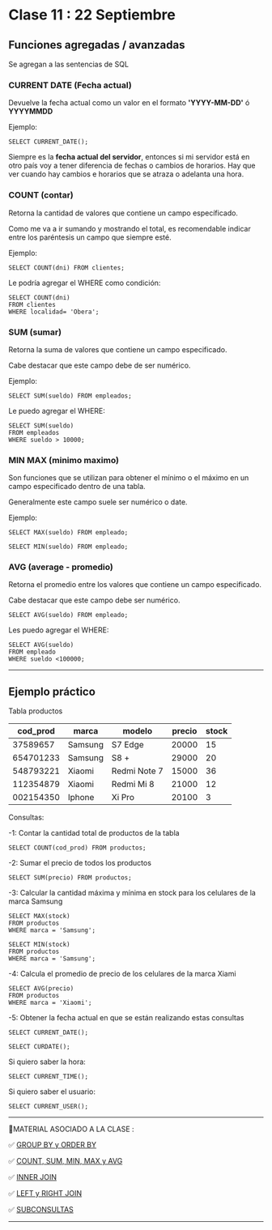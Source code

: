 # Clase 11 : 22 Septiembre

## Funciones agregadas / avanzadas

Se agregan a las sentencias de SQL


### CURRENT DATE (Fecha actual)

Devuelve la fecha actual como un valor en el formato **'YYYY-MM-DD'** ó **YYYYMMDD**

Ejemplo:

```
SELECT CURRENT_DATE();
```

Siempre es la **fecha actual del servidor**, entonces si mi servidor está en otro país voy a tener diferencia de fechas o cambios de horarios. Hay que ver cuando hay cambios e horarios que se atraza o adelanta una hora.


### COUNT (contar)

Retorna la cantidad de valores que contiene un campo específicado.

Como me va a ir sumando y mostrando el total, es recomendable indicar entre los paréntesis un campo que siempre esté.

Ejemplo:

```
SELECT COUNT(dni) FROM clientes;
```

Le podría agregar el WHERE como condición:

```
SELECT COUNT(dni) 
FROM clientes
WHERE localidad= 'Obera';
```


### SUM (sumar)

Retorna la suma de valores que contiene un campo especificado.

Cabe destacar que este campo debe de ser numérico.

Ejemplo:

```
SELECT SUM(sueldo) FROM empleados;
```

Le puedo agregar el WHERE:

```
SELECT SUM(sueldo) 
FROM empleados
WHERE sueldo > 10000;
```


### MIN MAX (minimo maximo)


Son funciones que se utilizan para obtener el mínimo o el máximo en un campo especificado dentro de una tabla.

Generalmente este campo suele ser numérico o date.

Ejemplo:

```
SELECT MAX(sueldo) FROM empleado;
```

```
SELECT MIN(sueldo) FROM empleado;
```

### AVG (average - promedio)

Retorna el promedio entre los valores que contiene un campo especificado.

Cabe destacar que este campo debe ser numérico.

```
SELECT AVG(sueldo) FROM empleado;
```

Les puedo agregar el WHERE:

```
SELECT AVG(sueldo) 
FROM empleado
WHERE sueldo <100000;
```

---

## Ejemplo práctico

Tabla productos

| cod_prod | marca | modelo | precio | stock|
| -------- | ----- | ------ | ------ | ----- |
| 37589657 | Samsung | S7 Edge | 20000 | 15 |
| 654701233 | Samsung | S8 + | 29000 | 20 |
| 548793221 | Xiaomi | Redmi Note 7 | 15000 | 36 |
| 112354879 | Xiaomi | Redmi Mi 8 | 21000 | 12 |
| 002154350 | Iphone | Xi Pro | 20100 | 3 |

Consultas:

-1: Contar la cantidad total de productos de la tabla

```
SELECT COUNT(cod_prod) FROM productos;
```

-2: Sumar el precio de todos los productos

```
SELECT SUM(precio) FROM productos;
```

-3: Calcular la cantidad máxima y mínima en stock para los celulares de la marca Samsung

```
SELECT MAX(stock) 
FROM productos
WHERE marca = 'Samsung';
```

```
SELECT MIN(stock) 
FROM productos
WHERE marca = 'Samsung';
```

-4: Calcula el promedio de precio de los celulares de la marca Xiami

```
SELECT AVG(precio) 
FROM productos
WHERE marca = 'Xiaomi';
```

-5: Obtener la fecha actual en que se están realizando estas consultas

```
SELECT CURRENT_DATE();
```

```
SELECT CURDATE();
```


Si quiero saber la hora: 
```
SELECT CURRENT_TIME();
```

Si quiero saber el usuario:
```
SELECT CURRENT_USER();
```

---


📌MATERIAL ASOCIADO A LA CLASE :

✅ [GROUP BY y ORDER BY](https://www.youtube.com/watch?v=eVzmJv2B2wk&t=0s)

✅ [COUNT, SUM, MIN, MAX y AVG](https://www.youtube.com/watch?v=kQwDyx1wiXM)

✅ [INNER JOIN](https://www.youtube.com/watch?v=0BstRqp6Svg)

✅ [LEFT y RIGHT JOIN](https://www.youtube.com/watch?v=nw6tK0E5iyo)

✅ [SUBCONSULTAS](https://www.youtube.com/watch?v=xuASGBwNboU)

---
